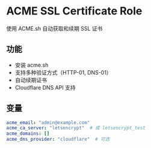 # ACME SSL Certificate Role

使用 ACME.sh 自动获取和续期 SSL 证书

## 功能

- 安装 acme.sh
- 支持多种验证方式（HTTP-01, DNS-01）
- 自动续期证书
- Cloudflare DNS API 支持

## 变量

```yaml
acme_email: "admin@example.com"
acme_ca_server: "letsencrypt"  # 或 letsencrypt_test
acme_domains: []
acme_dns_provider: "cloudflare"  # 可选
```
